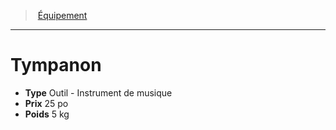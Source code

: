 ﻿---
!Equipment
Type: Outil - Instrument de musique
Price: 25 po
Weight: 5 kg
Id: equipment_hd.md#tympanon
ParentLink: equipment_hd.md#Équipement
Name: Tympanon
ParentName: Équipement
NameLevel: 1
Attributes: {}
---
> [Équipement](hd_equipment.md)

---

# Tympanon

- **Type** Outil - Instrument de musique
- **Prix** 25 po
- **Poids** 5 kg

